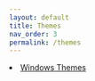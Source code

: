 ```yaml
---
layout: default
title: Themes
nav_order: 3
permalink: /themes
---
```


<div class="card">
    <div class="container">
        <lu>
            <li class="text-delta"><a href="https://the-back-room.github.io/themes/windows">Windows Themes</a></li>
        </lu>
    </div>
</div>
